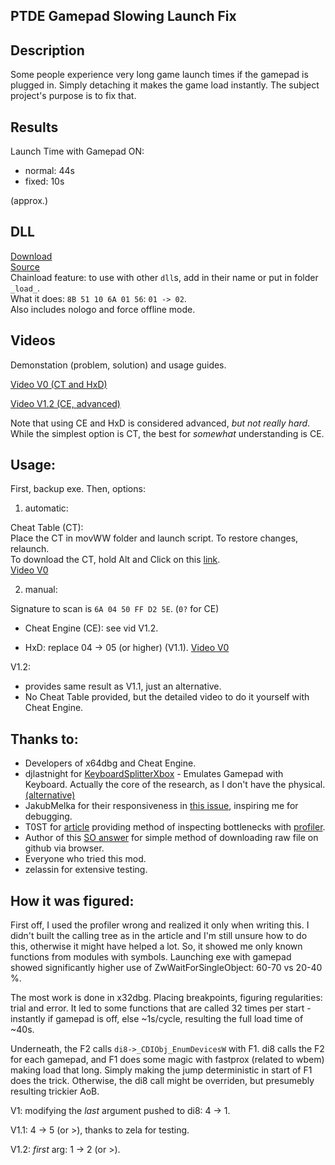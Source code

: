 ## PTDE Gamepad Slowing Launch Fix    
 
## Description

Some people experience very long game launch times if the gamepad is plugged in. Simply detaching it makes the game load instantly. The subject project's purpose is to fix that.     

<!-- 
That might be unhandy considering the *sockets fatigue* and possible innacurate insert. That is simplified if the gamepad has soft turn off button like wireless ones. Alternative solution is using hardware manager or external tool to toggle gamepad state. But that might be still inconvinient.  
-->

## Results

Launch Time with Gamepad ON:  
- normal: 44s
- fixed: 10s  

(approx.)

## DLL

[Download](./DiNPUT8.dll/?raw=true)  
[Source](../nopsb/src/ptde_gmp_fx.c)  
Chainload feature: to use with other `dll`s, add in their name or put in folder `_load_`.  
What it does: `8B 51 10 6A 01 56`: `01 -> 02`.  
Also includes nologo and force offline mode.  

## Videos

Demonstation (problem, solution) and usage guides.  

[Video V0 (CT and HxD)](https://youtu.be/G1kuDG4aM_A)

[Video V1.2 (CE, advanced)](https://youtu.be/ahpAS6mDNLQ)  

Note that using CE and HxD is considered advanced, *but not really hard*. While the simplest option is CT, the best for *somewhat* understanding is CE.   

## Usage:  

First, backup exe. Then, options:  

1. automatic:

Cheat Table (CT):  
Place the CT in movWW folder and launch script. To restore changes, relaunch.  
To download the CT, hold Alt and Click on this [link](./DARKSOULS_GMP_FX_5.CT?raw=true).  
[Video V0](https://youtu.be/G1kuDG4aM_A?t=88)  
  
2. manual: 

Signature to scan is `6A 04 50 FF D2 5E`. (`0?` for CE)    

- Cheat Engine (CE): see vid V1.2.  

- HxD: replace 04 -> 05 (or higher) (V1.1). [Video V0](https://youtu.be/G1kuDG4aM_A?t=125)  
<!--
V1: 04 -> 01.  
V0: Find the "74 0F 8D 46 14" and replace the 74 with EB. The way around to restore back.
-->

V1.2:  
- provides same result as V1.1, just an alternative.  
- No Cheat Table provided, but the detailed video to do it yourself with Cheat Engine.  

## Thanks to:  
- Developers of x64dbg and Cheat Engine.
- djlastnight for [KeyboardSplitterXbox](https://github.com/djlastnight/KeyboardSplitterXbox) - Emulates Gamepad with Keyboard. Actually the core of the research, as I don't have the physical. [(alternative)](https://steamcommunity.com/sharedfiles/filedetails/?id=2140751909)  
- JakubMelka for their responsiveness in [this issue](https://github.com/JakubMelka/PDF4QT/issues/38), inspiring me for debugging.  
- T0ST for [article](https://nee.lv/2021/02/28/How-I-cut-GTA-Online-loading-times-by-70/) providing method of inspecting bottlenecks with [profiler](https://lukestackwalker.sourceforge.net/). 
- Author of this [SO answer](https://stackoverflow.com/a/62924338) for simple method of downloading raw file on github via browser.  
- Everyone who tried this mod.  
- zelassin for extensive testing.  
 

## How it was figured:

First off, I used the profiler wrong and realized it only when writing this. I didn't built the calling tree as in the article and I'm still unsure how to do this, otherwise it might have helped a lot. So, it showed me only known functions from modules with symbols. Launching exe with gamepad showed significantly higher use of ZwWaitForSingleObject: 60-70 vs 20-40 %. 
  
The most work is done in x32dbg. Placing breakpoints, figuring regularities: trial and error. It led to some functions that are called 32 times per start - instantly if gamepad is off, else ~1s/cycle, resulting the full load time of ~40s.  

Underneath, the F2 calls `di8->_CDIObj_EnumDevicesW` with F1. di8 calls the F2 for each gamepad, and F1 does some magic with fastprox (related to wbem) making load that long. Simply making the jump deterministic in start of F1 does the trick. Otherwise, the di8 call might be overriden, but presumebly resulting trickier AoB.  

V1: modifying the _last_ argument pushed to di8: 4 -> 1.  

V1.1: 4 -> 5 (or >), thanks to zela for testing.  

V1.2: _first_ arg: 1 -> 2 (or >). 
<!--No CT - DIY edition.  finding just before push 1 and changing to 2 (or higher).  -->